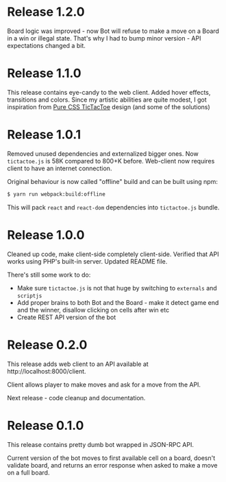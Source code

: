 # Release 1.2.0

Board logic was improved - now Bot will refuse to make a move on a Board in
a win or illegal state. That's why I had to bump minor version - API
expectations changed a bit.

# Release 1.1.0

This release contains eye-candy to the web client. Added hover effects,
transitions and colors. Since my artistic abilities are quite modest, I got
inspiration from [Pure CSS TicTacToe](https://codepen.io/ziga-miklic/pen/Fagmh)
design (and some of the solutions)

# Release 1.0.1

Removed unused dependencies and externalized bigger ones. Now `tictactoe.js`
is 58K compared to 800+K before. Web-client now requires client to have an
internet connection.

Original behaviour is now called "offline" build and can be built using
npm:

```bash
$ yarn run webpack:build:offline
```
This will pack `react` and `react-dom` dependencies into `tictactoe.js` bundle.

# Release 1.0.0
Cleaned up code, make client-side completely client-side.
Verified that API works using PHP's built-in server.
Updated README file.

There's still some work to do:

  - Make sure `tictactoe.js` is not that huge by switching to
    `externals` and `scriptjs`
  - Add proper brains to both Bot and the Board - make it detect game end
    and the winner, disallow clicking on cells after win etc
  - Create REST API version of the bot

# Release 0.2.0

This release adds web client to an API available at http://localhost:8000/client.

Client allows player to make moves and ask for a move from the API.

Next release - code cleanup and documentation.

# Release 0.1.0

This release contains pretty dumb bot wrapped in JSON-RPC API.

Current version of the bot moves to first available cell on a board,
doesn't validate board, and returns an error response when asked to make a
move on a full board.